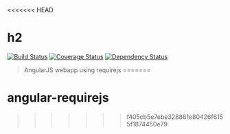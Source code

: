 <<<<<<< HEAD
# h2
[![Build Status](https://travis-ci.org/alair.tavares/h2.svg?branch=master)](https://travis-ci.org/alair.tavares/h2)
[![Coverage Status](https://coveralls.io/repos/alair.tavares/h2/badge.svg)](https://coveralls.io/r/alair.tavares/h2)
[![Dependency Status](https://david-dm.org/alair.tavares/h2.svg)](https://david-dm.org/alair.tavares/h2)

> AngularJS webapp using requirejs
=======
# angular-requirejs
>>>>>>> f405cb5e7ebe328861e80426f6155f1874450e79
